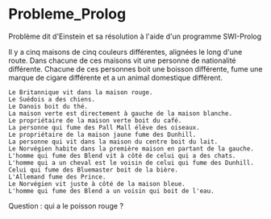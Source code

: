 # Probleme_Prolog
Problème dit d'Einstein et sa résolution à l'aide d'un programme SWI-Prolog

Il y a cinq maisons de cinq couleurs différentes, alignées le long d'une route. Dans chacune de ces maisons vit une personne de nationalité différente. Chacune de ces personnes boit une boisson différente, fume une marque de cigare différente et a un animal domestique différent.

    Le Britannique vit dans la maison rouge.
    Le Suédois a des chiens.
    Le Danois boit du thé.
    La maison verte est directement à gauche de la maison blanche.
    Le propriétaire de la maison verte boit du café.
    La personne qui fume des Pall Mall élève des oiseaux.
    Le propriétaire de la maison jaune fume des Dunhill.
    La personne qui vit dans la maison du centre boit du lait.
    Le Norvégien habite dans la première maison en partant de la gauche.
    L'homme qui fume des Blend vit à côté de celui qui a des chats.
    L'homme qui a un cheval est le voisin de celui qui fume des Dunhill.
    Celui qui fume des Bluemaster boit de la bière.
    L'Allemand fume des Prince.
    Le Norvégien vit juste à côté de la maison bleue.
    L'homme qui fume des Blend a un voisin qui boit de l'eau.

Question : qui a le poisson rouge ? 

